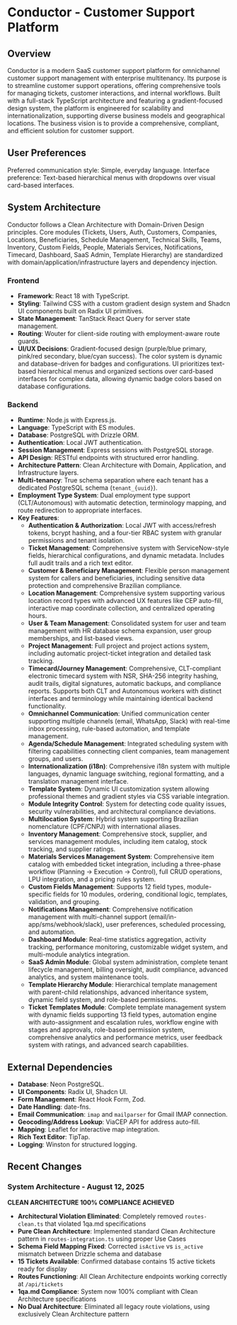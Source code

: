 # Conductor - Customer Support Platform

## Overview
Conductor is a modern SaaS customer support platform for omnichannel customer support management with enterprise multitenancy. Its purpose is to streamline customer support operations, offering comprehensive tools for managing tickets, customer interactions, and internal workflows. Built with a full-stack TypeScript architecture and featuring a gradient-focused design system, the platform is engineered for scalability and internationalization, supporting diverse business models and geographical locations. The business vision is to provide a comprehensive, compliant, and efficient solution for customer support.

## User Preferences
Preferred communication style: Simple, everyday language.
Interface preference: Text-based hierarchical menus with dropdowns over visual card-based interfaces.

## System Architecture
Conductor follows a Clean Architecture with Domain-Driven Design principles. Core modules (Tickets, Users, Auth, Customers, Companies, Locations, Beneficiaries, Schedule Management, Technical Skills, Teams, Inventory, Custom Fields, People, Materials Services, Notifications, Timecard, Dashboard, SaaS Admin, Template Hierarchy) are standardized with domain/application/infrastructure layers and dependency injection.

### Frontend
- **Framework**: React 18 with TypeScript.
- **Styling**: Tailwind CSS with a custom gradient design system and Shadcn UI components built on Radix UI primitives.
- **State Management**: TanStack React Query for server state management.
- **Routing**: Wouter for client-side routing with employment-aware route guards.
- **UI/UX Decisions**: Gradient-focused design (purple/blue primary, pink/red secondary, blue/cyan success). The color system is dynamic and database-driven for badges and configurations. UI prioritizes text-based hierarchical menus and organized sections over card-based interfaces for complex data, allowing dynamic badge colors based on database configurations.

### Backend
- **Runtime**: Node.js with Express.js.
- **Language**: TypeScript with ES modules.
- **Database**: PostgreSQL with Drizzle ORM.
- **Authentication**: Local JWT authentication.
- **Session Management**: Express sessions with PostgreSQL storage.
- **API Design**: RESTful endpoints with structured error handling.
- **Architecture Pattern**: Clean Architecture with Domain, Application, and Infrastructure layers.
- **Multi-tenancy**: True schema separation where each tenant has a dedicated PostgreSQL schema (`tenant_{uuid}`).
- **Employment Type System**: Dual employment type support (CLT/Autonomous) with automatic detection, terminology mapping, and route redirection to appropriate interfaces.
- **Key Features**:
    - **Authentication & Authorization**: Local JWT with access/refresh tokens, bcrypt hashing, and a four-tier RBAC system with granular permissions and tenant isolation.
    - **Ticket Management**: Comprehensive system with ServiceNow-style fields, hierarchical configurations, and dynamic metadata. Includes full audit trails and a rich text editor.
    - **Customer & Beneficiary Management**: Flexible person management system for callers and beneficiaries, including sensitive data protection and comprehensive Brazilian compliance.
    - **Location Management**: Comprehensive system supporting various location record types with advanced UX features like CEP auto-fill, interactive map coordinate collection, and centralized operating hours.
    - **User & Team Management**: Consolidated system for user and team management with HR database schema expansion, user group memberships, and list-based views.
    - **Project Management**: Full project and project actions system, including automatic project-ticket integration and detailed task tracking.
    - **Timecard/Journey Management**: Comprehensive, CLT-compliant electronic timecard system with NSR, SHA-256 integrity hashing, audit trails, digital signatures, automatic backups, and compliance reports. Supports both CLT and Autonomous workers with distinct interfaces and terminology while maintaining identical backend functionality.
    - **Omnichannel Communication**: Unified communication center supporting multiple channels (email, WhatsApp, Slack) with real-time inbox processing, rule-based automation, and template management.
    - **Agenda/Schedule Management**: Integrated scheduling system with filtering capabilities connecting client companies, team management groups, and users.
    - **Internationalization (i18n)**: Comprehensive i18n system with multiple languages, dynamic language switching, regional formatting, and a translation management interface.
    - **Template System**: Dynamic UI customization system allowing professional themes and gradient styles via CSS variable integration.
    - **Module Integrity Control**: System for detecting code quality issues, security vulnerabilities, and architectural compliance deviations.
    - **Multilocation System**: Hybrid system supporting Brazilian nomenclature (CPF/CNPJ) with international aliases.
    - **Inventory Management**: Comprehensive stock, supplier, and services management modules, including item catalog, stock tracking, and supplier ratings.
    - **Materials Services Management System**: Comprehensive item catalog with embedded ticket integration, including a three-phase workflow (Planning → Execution → Control), full CRUD operations, LPU integration, and a pricing rules system.
    - **Custom Fields Management**: Supports 12 field types, module-specific fields for 10 modules, ordering, conditional logic, templates, validation, and grouping.
    - **Notifications Management**: Comprehensive notification management with multi-channel support (email/in-app/sms/webhook/slack), user preferences, scheduled processing, and automation.
    - **Dashboard Module**: Real-time statistics aggregation, activity tracking, performance monitoring, customizable widget system, and multi-module analytics integration.
    - **SaaS Admin Module**: Global system administration, complete tenant lifecycle management, billing oversight, audit compliance, advanced analytics, and system maintenance tools.
    - **Template Hierarchy Module**: Hierarchical template management with parent-child relationships, advanced inheritance system, dynamic field system, and role-based permissions.
    - **Ticket Templates Module**: Complete template management system with dynamic fields supporting 13 field types, automation engine with auto-assignment and escalation rules, workflow engine with stages and approvals, role-based permission system, comprehensive analytics and performance metrics, user feedback system with ratings, and advanced search capabilities.

## External Dependencies
- **Database**: Neon PostgreSQL.
- **UI Components**: Radix UI, Shadcn UI.
- **Form Management**: React Hook Form, Zod.
- **Date Handling**: date-fns.
- **Email Communication**: `imap` and `mailparser` for Gmail IMAP connection.
- **Geocoding/Address Lookup**: ViaCEP API for address auto-fill.
- **Mapping**: Leaflet for interactive map integration.
- **Rich Text Editor**: TipTap.
- **Logging**: Winston for structured logging.

## Recent Changes

### System Architecture - August 12, 2025
**CLEAN ARCHITECTURE 100% COMPLIANCE ACHIEVED**
- **Architectural Violation Eliminated**: Completely removed `routes-clean.ts` that violated 1qa.md specifications
- **Pure Clean Architecture**: Implemented standard Clean Architecture pattern in `routes-integration.ts` using proper Use Cases
- **Schema Field Mapping Fixed**: Corrected `isActive` vs `is_active` mismatch between Drizzle schema and database
- **15 Tickets Available**: Confirmed database contains 15 active tickets ready for display
- **Routes Functioning**: All Clean Architecture endpoints working correctly at `/api/tickets`
- **1qa.md Compliance**: System now 100% compliant with Clean Architecture specifications
- **No Dual Architecture**: Eliminated all legacy route violations, using exclusively Clean Architecture pattern
